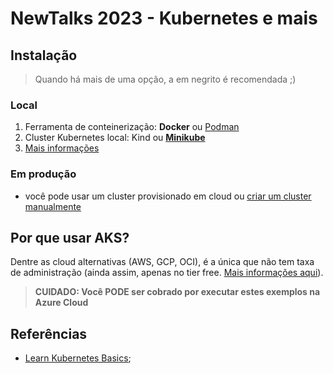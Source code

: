 # NewTalks 2023 - Kubernetes e mais

## Instalação

> Quando há mais de uma opção, a em negrito é recomendada ;)

### Local

1. Ferramenta de conteinerização: **Docker** ou [Podman][podman-inst]
2. Cluster Kubernetes local: Kind ou [**Minikube**][minikube-inst]
3. [Mais informações][k8s-installation]

### Em produção

* você pode usar um cluster provisionado em cloud ou [criar um cluster manualmente][kubeadm-cluster]

## Por que usar AKS?

Dentre as cloud alternativas (AWS, GCP, OCI), é a única que não tem taxa de administração (ainda assim, apenas no tier free. [Mais informações aqui][aks-pricing]).

> **CUIDADO: Você PODE ser cobrado por executar estes exemplos na Azure Cloud**

## Referências

* [Learn Kubernetes Basics][k8s-tutorial];

[kubeadm-cluster]: https://kubernetes.io/docs/setup/production-environment/tools/kubeadm/create-cluster-kubeadm/
[aks-pricing]: https://azure.microsoft.com/en-us/pricing/details/kubernetes-service/
[k8s-tutorial]: https://kubernetes.io/docs/tutorials/kubernetes-basics/
[k8s-installation]: https://kubernetes.io/docs/tasks/tools/
[minikube-inst]: https://minikube.sigs.k8s.io/docs/start/
[podman-inst]: https://podman.io/docs/installation